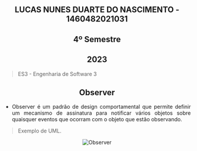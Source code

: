 <section align="center">

# LUCAS NUNES DUARTE DO NASCIMENTO - 1460482021031
# 4º Semestre
## 2023

</section>

> ES3 - Engenharia de Software 3

<div align="center">

## Observer
  
</div>

<div align="justify">

* Observer é um padrão de design comportamental que permite definir um mecanismo de assinatura para notificar vários objetos sobre quaisquer eventos que ocorram com o objeto que estão observando.

 </div>
 
 > Exemplo de UML.

<div align="center">
  
![Observer](https://github.com/Lkduarte/Bertoti/assets/71477357/eafacca5-b292-4e19-aee1-d6e51c7354c3)

</div>